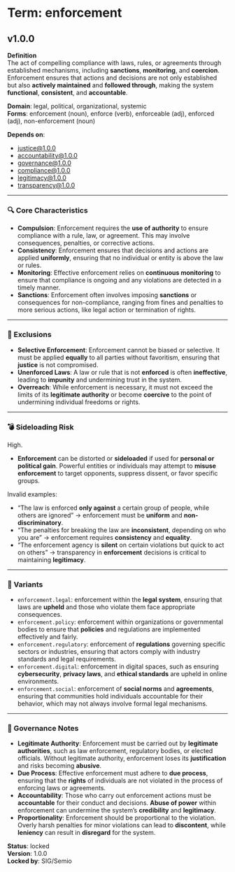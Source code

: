 # Term: enforcement

## v1.0.0

**Definition**  
The act of compelling compliance with laws, rules, or agreements through established mechanisms, including **sanctions**, **monitoring**, and **coercion**. Enforcement ensures that actions and decisions are not only established but also **actively maintained** and **followed through**, making the system **functional**, **consistent**, and **accountable**.

**Domain**: legal, political, organizational, systemic  
**Forms**: enforcement (noun), enforce (verb), enforceable (adj), enforced (adj), non-enforcement (noun)

**Depends on**:  
- justice@1.0.0  
- accountability@1.0.0  
- governance@1.0.0  
- compliance@1.0.0  
- legitimacy@1.0.0  
- transparency@1.0.0

---

### 🔍 Core Characteristics

- **Compulsion**: Enforcement requires the **use of authority** to ensure compliance with a rule, law, or agreement. This may involve consequences, penalties, or corrective actions.
- **Consistency**: Enforcement ensures that decisions and actions are applied **uniformly**, ensuring that no individual or entity is above the law or rules.
- **Monitoring**: Effective enforcement relies on **continuous monitoring** to ensure that compliance is ongoing and any violations are detected in a timely manner.
- **Sanctions**: Enforcement often involves imposing **sanctions** or consequences for non-compliance, ranging from fines and penalties to more serious actions, like legal action or termination of rights.

---

### 🚧 Exclusions

- **Selective Enforcement**: Enforcement cannot be biased or selective. It must be applied **equally** to all parties without favoritism, ensuring that **justice** is not compromised.
- **Unenforced Laws**: A law or rule that is not **enforced** is often **ineffective**, leading to **impunity** and undermining trust in the system.
- **Overreach**: While enforcement is necessary, it must not exceed the limits of its **legitimate authority** or become **coercive** to the point of undermining individual freedoms or rights.

---

### 💣 Sideloading Risk

High.  
- **Enforcement** can be distorted or **sideloaded** if used for **personal or political gain**. Powerful entities or individuals may attempt to **misuse enforcement** to target opponents, suppress dissent, or favor specific groups.

Invalid examples:
- “The law is enforced **only against** a certain group of people, while others are ignored” → enforcement must be **uniform** and **non-discriminatory**.
- “The penalties for breaking the law are **inconsistent**, depending on who you are” → enforcement requires **consistency** and **equality**.
- “The enforcement agency is **silent** on certain violations but quick to act on others” → transparency in **enforcement** decisions is critical to maintaining **legitimacy**.

---

### 🔁 Variants

- `enforcement.legal`: enforcement within the **legal system**, ensuring that laws are **upheld** and those who violate them face appropriate consequences.
- `enforcement.policy`: enforcement within organizations or governmental bodies to ensure that **policies** and regulations are implemented effectively and fairly.
- `enforcement.regulatory`: enforcement of **regulations** governing specific sectors or industries, ensuring that actors comply with industry standards and legal requirements.
- `enforcement.digital`: enforcement in digital spaces, such as ensuring **cybersecurity**, **privacy laws**, and **ethical standards** are upheld in online environments.
- `enforcement.social`: enforcement of **social norms** and **agreements**, ensuring that communities hold individuals accountable for their behavior, which may not always involve formal legal mechanisms.

---

### 🔐 Governance Notes

- **Legitimate Authority**: Enforcement must be carried out by **legitimate authorities**, such as law enforcement, regulatory bodies, or elected officials. Without legitimate authority, enforcement loses its **justification** and risks becoming **abusive**.
- **Due Process**: Effective enforcement must adhere to **due process**, ensuring that the **rights** of individuals are not violated in the process of enforcing laws or agreements.
- **Accountability**: Those who carry out enforcement actions must be **accountable** for their conduct and decisions. **Abuse of power** within enforcement can undermine the system’s **credibility** and **legitimacy**.
- **Proportionality**: Enforcement should be proportional to the violation. Overly harsh penalties for minor violations can lead to **discontent**, while **leniency** can result in **disregard** for the system.

**Status**: locked  
**Version**: 1.0.0  
**Locked by**: SIG/Semio
